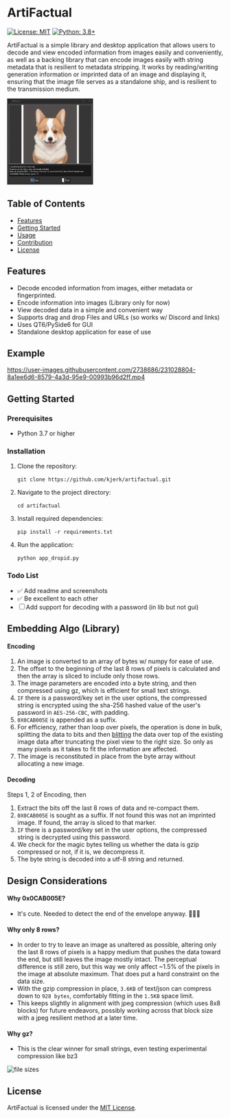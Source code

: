 # ArtiFactual

[![License: MIT](https://img.shields.io/badge/License-MIT-green.svg)](https://opensource.org/licenses/MIT)
[![Python: 3.8+](https://img.shields.io/badge/Python-3.7%2B-blue)](https://www.python.org/downloads/)

ArtiFactual is a simple library and desktop application that allows users to decode and view encoded information from images easily and conveniently, as well as a backing library that can encode images easily with string metadata that is resilient to metadata stripping. It works by reading/writing generation information or imprinted data of an image and displaying it, ensuring that the image file serves as a standalone ship, and is resilient to the transmission medium.

<img src="./_repo/screenshot.png" width="200px" height="200px">

## Table of Contents

- [Features](#features)
- [Getting Started](#getting-started)
- [Usage](#usage)
- [Contribution](#contribution)
- [License](#license)

## Features

- Decode encoded information from images, either metadata or fingerprinted.
- Encode information into images (Library only for now)
- View decoded data in a simple and convenient way
- Supports drag and drop Files and URLs (so works w/ Discord and links)
- Uses QT6/PySide6 for GUI
- Standalone desktop application for ease of use

## Example

https://user-images.githubusercontent.com/2738686/231028804-8a1ee6d6-8579-4a3d-95e9-00993b96d2ff.mp4

## Getting Started

### Prerequisites

- Python 3.7 or higher

### Installation

1. Clone the repository:

   ```
   git clone https://github.com/kjerk/artifactual.git
   ```

2. Navigate to the project directory:

   ```
   cd artifactual
   ```

3. Install required dependencies:

   ```
   pip install -r requirements.txt
   ```

4. Run the application:

   ```
   python app_dropid.py
   ```

### Todo List
* ✅ Add readme and screenshots
* ✅ Be excellent to each other
* ☐ Add support for decoding with a password (in lib but not gui)

## Embedding Algo (Library)

#### Encoding
1. An image is converted to an array of bytes w/ numpy for ease of use.
2. The offset to the beginning of the last 8 rows of pixels is calculated and then the array is sliced to include only those rows.
3. The image parameters are encoded into a byte string, and then compressed using gz, which is efficient for small text strings.
4. `IF` there is a password/key set in the user options, the compressed string is encrypted using the sha-256 hashed value of the user's password in `AES-256-CBC`, with padding.
5. `0X0CAB005E` is appended as a suffix.
6. For efficiency, rather than loop over pixels, the operation is done in bulk, splitting the data to bits and then [blitting](https://en.wikipedia.org/wiki/Bit_blit) the data over top of the existing image data after truncating the pixel view to the right size. So only as many pixels as it takes to fit the information are affected.
7. The image is reconstituted in place from the byte array without allocating a new image.

#### Decoding
Steps 1, 2 of Encoding, then
1. Extract the bits off the last 8 rows of data and re-compact them.
2. `0X0CAB005E` is sought as a suffix. If not found this was not an imprinted image. If found, the array is sliced to that marker.
3. `IF` there is a password/key set in the user options, the compressed string is decrypted using this password.
4. We check for the magic bytes telling us whether the data is gzip compressed or not, if it is, we decompress it.
5. The byte string is decoded into a utf-8 string and returned.

## Design Considerations
#### Why 0x0CAB005E?
- It's cute. Needed to detect the end of the envelope anyway. 🚂💨🎵

#### Why only 8 rows?
- In order to try to leave an image as unaltered as possible, altering only the last 8 rows of pixels is a happy medium that pushes the data toward the end, but still leaves the image mostly intact. The perceptual difference is still zero, but this way we only affect ~1.5% of the pixels in the image at absolute maximum. That does put a hard constraint on the data size.
- With the gzip compression in place, `3.6KB` of text/json can compress down to `928 bytes`, comfortably fitting in the `1.5KB` space limit.
- This keeps slightly in alignment with jpeg compression (which uses 8x8 blocks) for future endeavors, possibly working across that block size with a jpeg resilient method at a later time.

#### Why gz?
- This is the clear winner for small strings, even testing experimental compression like bz3

![file sizes](https://user-images.githubusercontent.com/2738686/231032207-5910e90b-fa6f-4174-8e7d-17b63b47e9af.png)

## License

ArtiFactual is licensed under the [MIT License](./LICENSE.txt).
